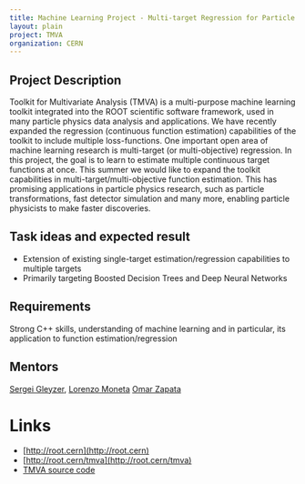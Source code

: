 ```yaml
---
title: Machine Learning Project - Multi-target Regression for Particle Physics
layout: plain
project: TMVA
organization: CERN
---
```


## Project Description
Toolkit for Multivariate Analysis (TMVA) is a multi-purpose machine learning toolkit integrated into the ROOT scientific software framework, used in many particle physics data analysis and applications. We have recently expanded the regression (continuous function estimation) capabilities of the toolkit to include multiple loss-functions. One important open area of machine learning research is multi-target (or multi-objective) regression. In this project, the goal is to learn to estimate multiple continuous target functions at once. This summer we would like to expand the toolkit capabilities in multi-target/multi-objective function estimation. This has promising applications in particle physics research, such as particle transformations, fast detector simulation and many more, enabling particle physicists to make faster discoveries.

## Task ideas and expected result

  * Extension of existing single-target estimation/regression capabilities to multiple targets
  * Primarily targeting Boosted Decision Trees and Deep Neural Networks

## Requirements
Strong C++ skills, understanding of machine learning and in particular, its application to function estimation/regression</span></p>

## Mentors
<a href="mailto:sft.gsoc@cern.ch?subject=Multi-Target%2FObjective%20Regression%20using%20Machine%20Learning%20for%20Particle%20Physics">Sergei Gleyzer</a>​, 
<a href="mailto:sft.gsoc@cern.ch?subject=Multi-Target%2FObjective%20Regression%20using%20Machine%20Learning%20for%20Particle%20Physics">Lorenzo Moneta</a>
<a href="mailto:sft.gsoc@cern.ch?subject=Multi-Target%2FObjective%20Regression%20using%20Machine%20Learning%20for%20Particle%20Physics">Omar Zapata</a>

# Links

  * [http://root.cern](http://root.cern)
  * [http://root.cern/tmva](http://root.cern/tmva)
  * [TMVA source code](https://github.com/root-mirror/root/tree/master/tmva)
